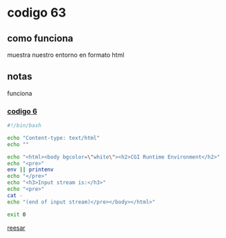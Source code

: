 # codigo 63
## como funciona
muestra nuestro entorno en formato html

## notas
funciona

### [codigo 6](Recipes/63showCGIenv.sh)

```bash
#!/bin/bash

echo "Content-type: text/html"
echo ""

echo "<html><body bgcolor=\"white\"><h2>CGI Runtime Environment</h2>"
echo "<pre>"
env || printenv
echo "</pre>"
echo "<h3>Input stream is:</h3>"
echo "<pre>"
cat -
echo "(end of input stream)</pre></body></html>"

exit 0
```

[reesar](README.md)